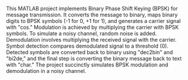 This MATLAB project implements Binary Phase Shift Keying (BPSK) for message transmission. It converts the message to binary, maps binary digits to BPSK symbols (-1 for 0, +1 for 1), and generates a carrier signal with "cos." Modulation is achieved by multiplying the carrier with BPSK symbols. To simulate a noisy channel, random noise is added. Demodulation involves multiplying the received signal with the carrier. Symbol detection compares demodulated signal to a threshold (0). Detected symbols are converted back to binary using "dec2bin" and "bi2de," and the final step is converting the binary message back to text with "char." The project succinctly simulates BPSK modulation and demodulation in a noisy channel.
